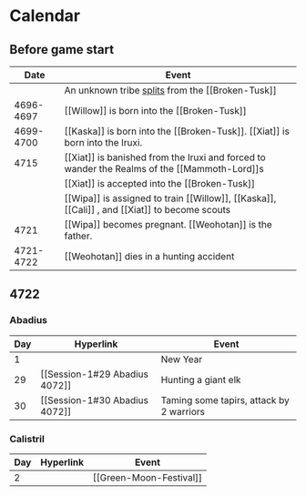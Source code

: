# Calendar
## Before game start
| Date |  Event                                                                                           |
|  ---  |  ---  | 
|  | An unknown tribe [splits](The-Schism.md) from the [[Broken-Tusk]] |
|4696-4697 |  [[Willow]] is born into the [[Broken-Tusk]] |
| 4699-4700 | [[Kaska]] is born into the [[Broken-Tusk]]. [[Xiat]] is born into the Iruxi.            |
| 4715 |[[Xiat]] is banished from the Iruxi and forced to wander the Realms of the [[Mammoth-Lord]]s    |
| |[[Xiat]] is accepted into the [[Broken-Tusk]]                                                   |
| | [[Wipa]]  is assigned to train [[Willow]], [[Kaska]], [[Cali]] , and [[Xiat]]  to become scouts |
| 4721| [[Wipa]] becomes pregnant. [[Weohotan]] is the father.                                        |
| 4721-4722 | [[Weohotan]] dies in a hunting accident                                                       |

## 4722
### Abadius
| Day | Hyperlink                     | Event    |
| --- | ----------------------------- | -------- |
| 1   |                               | New Year |
| 29  | [[Session-1#29 Abadius 4072]] | Hunting a giant elk |
| 30  | [[Session-1#30 Abadius 4072]] | Taming some tapirs, attack by 2 warriors |

### Calistril
| Day | Hyperlink | Event                   |
| --- | --------- | ----------------------- |
| 2   |           | [[Green-Moon-Festival]] |

